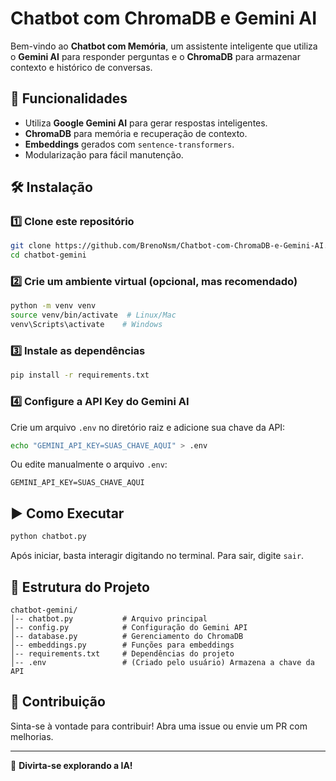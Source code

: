# Chatbot com ChromaDB e Gemini AI

Bem-vindo ao **Chatbot com Memória**, um assistente inteligente que utiliza o **Gemini AI** para responder perguntas e o **ChromaDB** para armazenar contexto e histórico de conversas.

## 🚀 Funcionalidades
- Utiliza **Google Gemini AI** para gerar respostas inteligentes.
- **ChromaDB** para memória e recuperação de contexto.
- **Embeddings** gerados com `sentence-transformers`.
- Modularização para fácil manutenção.

## 🛠️ Instalação
### 1️⃣ Clone este repositório
```bash
git clone https://github.com/BrenoNsm/Chatbot-com-ChromaDB-e-Gemini-AI.git
cd chatbot-gemini
```

### 2️⃣ Crie um ambiente virtual (opcional, mas recomendado)
```bash
python -m venv venv
source venv/bin/activate  # Linux/Mac
venv\Scripts\activate    # Windows
```

### 3️⃣ Instale as dependências
```bash
pip install -r requirements.txt
```

### 4️⃣ Configure a API Key do Gemini AI
Crie um arquivo `.env` no diretório raiz e adicione sua chave da API:
```bash
echo "GEMINI_API_KEY=SUAS_CHAVE_AQUI" > .env
```
Ou edite manualmente o arquivo `.env`:
```
GEMINI_API_KEY=SUAS_CHAVE_AQUI
```

## ▶️ Como Executar
```bash
python chatbot.py
```
Após iniciar, basta interagir digitando no terminal. Para sair, digite `sair`.

## 📂 Estrutura do Projeto
```
chatbot-gemini/
│-- chatbot.py           # Arquivo principal
│-- config.py            # Configuração do Gemini API
│-- database.py          # Gerenciamento do ChromaDB
│-- embeddings.py        # Funções para embeddings
│-- requirements.txt     # Dependências do projeto
│-- .env                 # (Criado pelo usuário) Armazena a chave da API
```

## 🤝 Contribuição
Sinta-se à vontade para contribuir! Abra uma issue ou envie um PR com melhorias.

---
🚀 **Divirta-se explorando a IA!**
